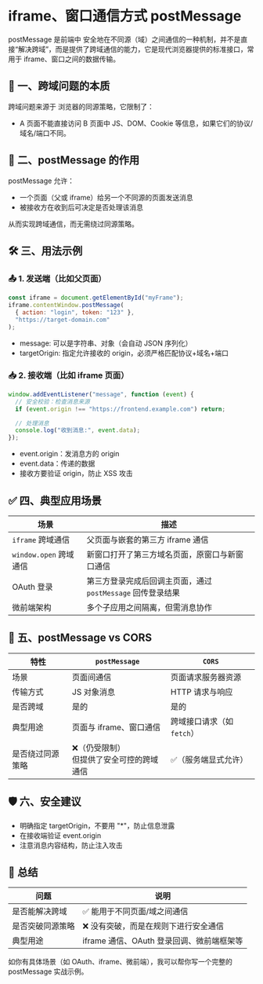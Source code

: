 # iframe、窗口通信方式 postMessage

postMessage 是前端中 安全地在不同源（域）之间通信的一种机制，并不是直接“解决跨域”，而是提供了跨域通信的能力，它是现代浏览器提供的标准接口，常用于 iframe、窗口之间的数据传输。

## 🧩 一、跨域问题的本质

跨域问题来源于 浏览器的同源策略，它限制了：

- A 页面不能直接访问 B 页面中 JS、DOM、Cookie 等信息，如果它们的协议/域名/端口不同。

## 🚀 二、postMessage 的作用

postMessage 允许：

- 一个页面（父或 iframe）给另一个不同源的页面发送消息
- 被接收方在收到后可决定是否处理该消息

从而实现跨域通信，而无需绕过同源策略。

## 🛠 三、用法示例

### 📤 1. 发送端（比如父页面）

```javascript
const iframe = document.getElementById("myFrame");
iframe.contentWindow.postMessage(
  { action: "login", token: "123" },
  "https://target-domain.com"
);
```

- message: 可以是字符串、对象（会自动 JSON 序列化）
- targetOrigin: 指定允许接收的 origin，必须严格匹配协议+域名+端口

### 📥 2. 接收端（比如 iframe 页面）

```javascript
window.addEventListener("message", function (event) {
  // 安全校验：检查消息来源
  if (event.origin !== "https://frontend.example.com") return;

  // 处理消息
  console.log("收到消息:", event.data);
});
```

- event.origin：发消息方的 origin
- event.data：传递的数据
- 接收方要验证 origin，防止 XSS 攻击

## ✅ 四、典型应用场景

| 场景                   | 描述                                                        |
| ---------------------- | ----------------------------------------------------------- |
| `iframe` 跨域通信      | 父页面与嵌套的第三方 iframe 通信                            |
| `window.open` 跨域通信 | 新窗口打开了第三方域名页面，原窗口与新窗口通信              |
| OAuth 登录             | 第三方登录完成后回调主页面，通过 `postMessage` 回传登录结果 |
| 微前端架构             | 多个子应用之间隔离，但需消息协作                            |

## 🧠 五、postMessage vs CORS

| 特性             | `postMessage`                                | `CORS`                     |
| ---------------- | -------------------------------------------- | -------------------------- |
| 场景             | 页面间通信                                   | 页面请求服务器资源         |
| 传输方式         | JS 对象消息                                  | HTTP 请求与响应            |
| 是否跨域         | 是的                                         | 是的                       |
| 典型用途         | 页面与 iframe、窗口通信                      | 跨域接口请求（如 `fetch`） |
| 是否绕过同源策略 | ❌（仍受限制）<br>但提供了安全可控的跨域通信 | ✅（服务端显式允许）       |

## 🛡️ 六、安全建议

- 明确指定 targetOrigin，不要用 "\*"，防止信息泄露
- 在接收端验证 event.origin
- 注意消息内容结构，防止注入攻击

## 📌 总结

| 问题             | 说明                                      |
| ---------------- | ----------------------------------------- |
| 是否能解决跨域   | ✅ 能用于不同页面/域之间通信              |
| 是否突破同源策略 | ❌ 没有突破，而是在规则下进行安全通信     |
| 典型用途         | iframe 通信、OAuth 登录回调、微前端框架等 |

如你有具体场景（如 OAuth、iframe、微前端），我可以帮你写一个完整的 postMessage 实战示例。
